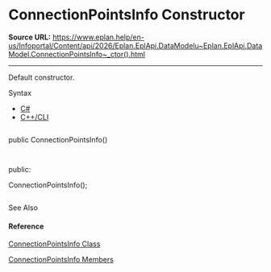 # ConnectionPointsInfo Constructor

**Source URL:** https://www.eplan.help/en-us/Infoportal/Content/api/2026/Eplan.EplApi.DataModelu~Eplan.EplApi.DataModel.ConnectionPointsInfo~_ctor().html

---

Default constructor.

Syntax

- [C#](#i-syntax-CS)
- [C++/CLI](#i-syntax-CPP2005)

```
```
public ConnectionPointsInfo()
```
```

```
```
public:
ConnectionPointsInfo();
```
```



See Also

#### Reference

[ConnectionPointsInfo Class](Eplan.EplApi.DataModelu~Eplan.EplApi.DataModel.ConnectionPointsInfo.html)
  
[ConnectionPointsInfo Members](Eplan.EplApi.DataModelu~Eplan.EplApi.DataModel.ConnectionPointsInfo_members.html)